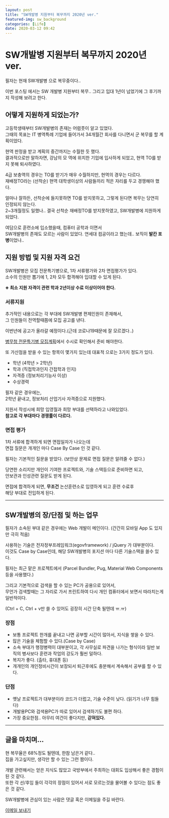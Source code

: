 ```yaml
---
layout: post
title: "SW개발병 지원부터 복무까지 2020년 ver."
featured-img: sw_background
categories: [Life]
date: 2020-03-12 09:42
---
```


# SW개발병 지원부터 복무까지 2020년 ver.

필자는 현재 SW개발병 으로 복무중이다..

이번 포스팅 에서는 SW 개발병 지원부터 복무.. 그리고 입대 1년이 넘었기에 그 후기까지 작성해 보려고 한다.

## 어떻게 지원하게 되었는가?

고등학생때부터 SW개발병의 존재는 어렴풋이 알고 있었다.
<br>
그때의 목표는 IT 병역특례 기업에 들어가서 34개월간 회사를 다니면서 군 복무를 할 계획이었다. 

현역 판정을 받고 계획의 중간까지는 수월한 듯 했다.
<br>
결과적으로만 말하자면,
강남의 모 역에 위치한 기업에 입사하게 되었고, 현역 TO를 받지 못해 퇴사하였다.

4급 보충역의 경우는 TO를 받기가 매우 수월하지만, 현역의 경우는 다르다.
<br>
재배정TO라는 (선착순) 현역 대학생이상의 사람들끼리 적은 자리를 두고 경쟁해야 했다.

얼마나 잘하든, 선착순에 들지못하면 TO를 받지못하고, 그렇게 된다면 복무는 당연히 인정되지 않는다.
<br>
2~3개월정도 일했나.. 결국 선착순 재배정TO를 받지못하였고, SW개발병에 지원하게 되었다.

여담으로 훈련소에 입소했을때, 컴퓨터 공학과 이면서 
<br>
SW개발병의 존재도 모르는 사람이 있었다. 연세대 컴공이라고 했는데.. 보직이 <b>발칸 포병</b>이었나..


## 지원 방법 및 지원 자격 요건

SW개발병은 모집 전문특기병으로, 1차 서류평가와 2차 면접평가가 있다.
<br>
소수의 인원만 뽑기에 1, 2차 모두 합격해야 입대할 수 있게 된다.

<b>※ 최소 지원 자격이 관련 학과 2년이상 수료 이상이어야 한다.</b>

### 서류지원

추가적인 내용으로는 각 부대에 SW개발병 편제인원이 존재해서,
<br>
그 인원들이 전역할때쯤에 모집 공고를 낸다.

이번년에 공고가 올라갈 예정이다.(근데 코로나19때문에 잘 모르겠다..)

[병무청 전문특기병 모집계획](http://www.mma.go.kr/contents.do?mc=mma0000743)에서 수시로 확인해서 준비 해야한다.

또 가산점을 받을 수 있는 항목이 몇가지 있는데 대표적 으로는 3가지 정도가 있다.

* 학년 (4학년 > 2학년)
* 학과 (직접학과인지 간접학과 인지)
* 자격증 (정보처리기능사 이상)
* 수상경력

필자 같은 경우에는, 
<br>
2학년 끝내고, 정보처리 산업기사 자격증으로 지원했다.

지원서 작성시에 희망 입영월과 희망 부대를 선택하라고 나와있었다.
<br>
<b>참고로 각 부대마다 경쟁률이 다르다.</b>

### 면접 평가

1차 서류에 합격하게 되면 면접일자가 나오는데 
<br>
면접 질문은 개개인 마다 Case By Case 인 것 같다.

필자는 기본적인 질문을 받았다. (보안상 문제로 면접 질문은 알려줄 수 없다.)

당연한 소리지만 개인이 기여한 프로젝트와, 기술 스택등으로 준비하면 되고,
<br>
안보관과 인성관련 질문도 받게 된다.

면접에 합격하게 되면, <b>무조건</b> 논산훈련소로 입영하게 되고 훈련 수료후
<br>
해당 부대로 전입하게 된다.

***

## SW개발병의 장/단점 및 하는 업무

필자가 소속된 부대 같은 경우에는 Web 개발이 메인이다. (간간히 모바일 App 도 있지만 극히 적음)

사용하는 기술은 전자정부프레임워크(egovframework) / jQuery 가 대부분이다.
<br>
이것도 Case by Case인데, 해당 SW개발병의 포지션 마다 다른 기술스택을 쓸수 있다.

필자는 최근 맡은 프로젝트에서 (Parcel Bundler, Pug, Material Web Components 등을 사용했다.)

그리고 기본적으로 검색을 할 수 있는 PC가 공용으로 있어서,
<br>
무언가 검색할때는 그 자리로 가서 프린트하여 다시 개인 컴퓨터에서 보면서 따라치는게 일반적이다.

(Ctrl + C, Ctrl + v만 쓸 수 있어도 굉장히 시간 단축 될텐데 ㅠ.ㅠ)

### 장점 

* 보통 프로젝트 한개를 끝내고 나면 공부할 시간이 많아서, 지식을 쌓을 수 있다.
* 많은 기술을 체험할 수 있다.(Case by Case)
* 소속 부대가 행정병력이 대부분이고, 각 사무실로 파견을 나가는 형식이라 일반 보직의 병사보다 훈련과 작업의 강도가 훨씬 덜하다.
* 복지가 좋다. (출타, 휴대폰 등)
* 개개인의 개인정비시간이 보장되서 퇴근후에도 충분해서 계속해서 공부를 할 수 있다.

### 단점

* 옛날 프로젝트가 대부분이라 코드가 더럽고, 기술 수준이 낮다. (읽기가 너무 힘들다)
* 개발용PC와 검색용PC가 따로 있어서 검색하기도 불편 하다.
* 가장 중요한점.. 아무리 여건이 좋다지만, <b>갇혀있다.</b>

***

## 글을 마치며...

현 복무율은 68%정도 될텐데, 한참 남은거 같다..
<br>
집을 가고싶지만, 생각만 할 수 있는 그런 짬이다.

개발 관련해서는 얻은 지식도 많았고 국방부에서 주최하는 대회도 입상해서 좋은 경험이 된 것 같다.
<br>
또한 각 선/후임 들이 각각의 장점이 있어서 서로 모르는것을 물어볼 수 있다는 점도 좋은 것 같다.

SW개발병에 관심이 있는 사람은 댓글 혹은 이메일을 주길 바란다.

[이메일 보내기](https://gwanwoodev.github.io/contact/)
